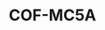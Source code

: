 ---
layout: well
facility_url: facilities/colbert
facility_class: colbert
permalink: facilities/colbert/cof-mc5a
coordinates: [
    -87.8537867,
    34.7330908
]
title: "COF-MC5A"
location: "Colbert County, AL"
site_name:  "Colbert Fossil Plant"
owner_operator: "Tennessee Valley Authority (TVA)"
site_summary: ""
download_data: ""
designation: "Downgradient"
legend: "Downgradient, Not in Compliance"
drinking_water_health_standards_exceeded_1: "Antimony"
health_base_standard_exceeded_1: "MCL"
number_of_times_in_exceedance_1": "7"
number_of_times_monitored_1: "7"
max_exceedance_amount_1: "0.011"
max_allowable_amount_1: "0.006"
unit_of_measurement_1: "mg/L"
drinking_water_health_standards_exceeded_2: "Arsenic"
health_base_standard_exceeded_2: "MCL"
number_of_times_in_exceedance_2: "6"
number_of_times_monitored_2: "7"
max_exceedance_amount_2: "0.072"
max_allowable_amount_2: "0.01"
unit_of_measurement_2: "mg/L"
drinking_water_health_standards_exceeded_3: "Boron"
health_base_standard_exceeded_3: "CHA"
number_of_times_in_exceedance_3: "4"
number_of_times_monitored_3: "7"
max_exceedance_amount_3: "3.5"
max_allowable_amount_3: "3"
unit_of_measurement_3: "mg/L"
drinking_water_health_standards_exceeded_4: "Manganese"
health_base_standard_exceeded_4: "LHA"
number_of_times_in_exceedance_4: "1"
number_of_times_monitored_4: "7"
max_exceedance_amount_4: "0.31"
max_allowable_amount_4: "0.3"
unit_of_measurement_4: "mg/L"
drinking_water_health_standards_exceeded_5: "Molybdenum"
health_base_standard_exceeded_5: "LHA"
number_of_times_in_exceedance_5: "7"
number_of_times_monitored_5: "7"
max_exceedance_amount_5: "0.17"
max_allowable_amount_5: "0.04"
unit_of_measurement_5: "mg/L"
---